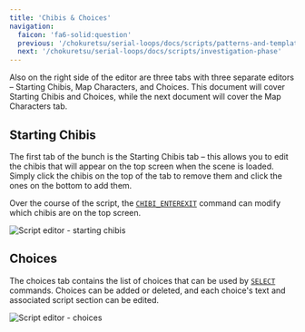 ```yaml
---
title: 'Chibis & Choices'
navigation:
  faicon: 'fa6-solid:question'
  previous: '/chokuretsu/serial-loops/docs/scripts/patterns-and-templates'
  next: '/chokuretsu/serial-loops/docs/scripts/investigation-phase'
---
```


Also on the right side of the editor are three tabs with three separate editors &ndash; Starting Chibis, Map Characters, and Choices.
This document will cover Starting Chibis and Choices, while the next document will cover the Map Characters tab.

## Starting Chibis
The first tab of the bunch is the Starting Chibis tab &ndash; this allows you to edit the chibis that will appear on the top screen when the scene is loaded. Simply click the chibis on the top of the tab to remove them and click the ones on the bottom to add them.

Over the course of the script, the [`CHIBI_ENTEREXIT`](./commands#chibi_enterexit) command can modify which chibis are on the top screen.

![Script editor - starting chibis](/images/chokuretsu/serial-loops/script-starting-chibis.png)

## Choices
The choices tab contains the list of choices that can be used by [`SELECT`](./commands#select) commands. 
Choices can be added or deleted, and each choice's text and associated script section can be edited.

![Script editor - choices](/images/chokuretsu/serial-loops/script-choices.png)